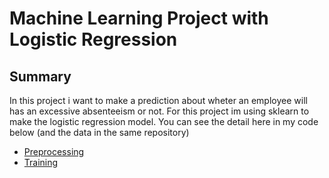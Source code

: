 <h1>Machine Learning Project with Logistic Regression</h1>

<h2>Summary</h2>

In this project i want to make a prediction about wheter an employee will has an excessive absenteeism or not. For this project im using sklearn to make the logistic regression model. You can see the detail here in my code below (and the data in the same repository)
- <a href="https://github.com/Raihanp02/MachineLearning_LogisticRegression/blob/main/Preprocessing.ipynb">Preprocessing</a>
- <a href="https://github.com/Raihanp02/MachineLearning_LogisticRegression/blob/main/Train.ipynb">Training</a>

